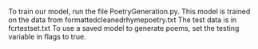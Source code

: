 To train our model, run the file PoetryGeneration.py. This model is trained on the data from formattedcleanedrhymepoetry.txt 
The test data is in fcrtestset.txt
To use a saved model to generate poems, set the testing variable in flags to true.

